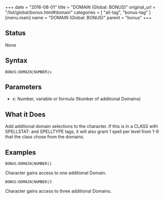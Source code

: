 +++
date = "2016-08-01"
title = "DOMAIN (Global: BONUS)"
original_url = "/list/global/bonus.html#domain"
categories = [ "all-tag", "bonus-tag" ]
[menu.main]
    name = "DOMAIN (Global: BONUS)"
    parent = "bonus"
+++

## Status

None

## Syntax

`BONUS:DOMAIN|NUMBER|x`

## Parameters

-   x: Number, variable or formula (Number of
    additional Domains)



What it Does
------------

Add additional domain selections to the character. If this is in a CLASS
with SPELLSTAT: and SPELLTYPE tags, it will also grant 1 spell per level
from 1-9 that the class chose from the domains.

Examples
--------

`BONUS:DOMAIN|NUMBER|1`

Character gains access to one additional Domain.

`BONUS:DOMAIN|NUMBER|3`

Character gains access to three additional Domains.

